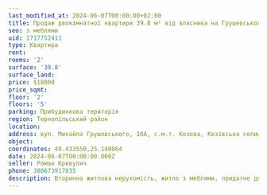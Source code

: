 ```yaml
---
last_modified_at: 2024-06-07T00:00:00+02:00
title: Продаж двокімнатної квартири 39.8 м² від власника на Грушевського у селищі Козова
seo: з меблями
uid: 1717752411
type: Квартира
rent:
rooms: '2'
surface: '39.8'
surface_land:
price: $18000
price_sqmt:
floor: '2'
floors: '5'
parking: Прибудинкова територія
region: Тернопільський район
location:
address: вул. Михайла Грушевського, 16А, с.м.т. Козова, Козівська селищна територіальна громада
object:
coordinates: 49.433550,25.148064
date: 2024-06-07T00:00:00.000Z
seller: Роман Кривулич
phone: 380673917835
description: Вторинна житлова нерухомість, житло з меблями, придатне для проживання
---
```

